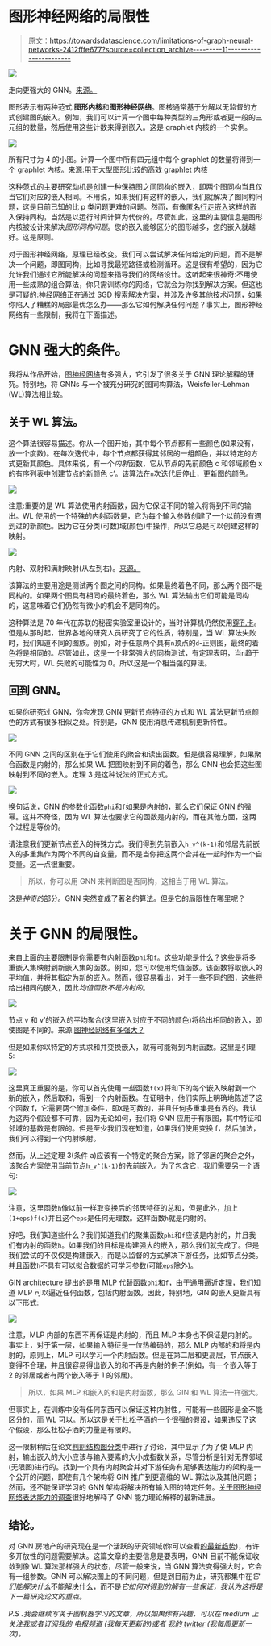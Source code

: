 # 图形神经网络的局限性

> 原文：<https://towardsdatascience.com/limitations-of-graph-neural-networks-2412fffe677?source=collection_archive---------11----------------------->

![](img/5a8c3ee737006dc1952f2dff326ab41a.png)

走向更强大的 GNN。[来源。](https://www.shutterstock.com/)

图形表示有两种范式:**图形内核**和**图形神经网络**。图核通常基于分解以无监督的方式创建图的嵌入。例如，我们可以计算一个图中每种类型的三角形或者更一般的三元组的数量，然后使用这些计数来得到嵌入。这是 graphlet 内核的一个实例。

![](img/46661b9022561c243195223e67ff673b.png)

所有尺寸为 4 的小图。计算一个图中所有四元组中每个 graphlet 的数量将得到一个 graphlet 内核。来源:[用于大型图形比较的高效 graphlet 内核](http://proceedings.mlr.press/v5/shervashidze09a/shervashidze09a.pdf)

这种范式的主要研究动机是创建一种保持图之间同构的嵌入，即两个图同构当且仅当它们对应的嵌入相同。不用说，如果我们有这样的嵌入，我们就解决了图同构问题，这是目前已知的比 p 类问题更难的问题。然而，有像[匿名行走嵌入](https://arxiv.org/abs/1805.11921)这样的嵌入保持同构，当然是以运行时间计算为代价的。尽管如此，这里的主要信息是图形内核被设计来解决*图形同构问题*。您的嵌入能够区分的图形越多，您的嵌入就越好。这是原则。

对于图形神经网络，原理已经改变。我们可以尝试解决任何给定的问题，而不是解决一个问题，即图同构，比如寻找最短路径或检测循环。这是很有希望的，因为它允许我们通过它所能解决的问题来指导我们的网络设计。这听起来很神奇:不用使用一些成熟的组合算法，你只需训练你的网络，它就会为你找到解决方案。但这也是可疑的:神经网络正在通过 SGD 搜索解决方案，并涉及许多其他技术问题，如果你陷入了糟糕的局部最优怎么办——那么它如何解决任何问题？事实上，图形神经网络有一些限制，我将在下面描述。

# GNN 强大的条件。

我将从作品开始，[图神经网络](https://arxiv.org/abs/1810.00826)有多强大，它引发了很多关于 GNN 理论解释的研究。特别地，将 GNNs 与一个被充分研究的图同构算法，Weisfeiler-Lehman (WL)算法相比较。

## 关于 WL 算法。

这个算法很容易描述。你从一个图开始，其中每个节点都有一些颜色(如果没有，放一个度数)。在每次迭代中，每个节点都获得其邻居的一组颜色，并以特定的方式更新其颜色。具体来说，有一个*内射*函数，它从节点的先前颜色 c 和邻域颜色 x 的有序列表中创建节点的新颜色 c’。该算法在`n`次迭代后停止，更新图的颜色。

![](img/3753f3334d337e541abb65ba3edcb032.png)

注意:重要的是 WL 算法使用内射函数，因为它保证不同的输入将得到不同的输出。WL 使用的一个特殊的内射函数是，它为每个输入参数创建了一个以前没有遇到过的新颜色。因为它在分类(可数)域(颜色)中操作，所以它总是可以创建这样的映射。

![](img/ae51331c44a05302f5468b12badb4c65.png)

内射、双射和满射映射(从左到右)。[来源。](https://en.wikipedia.org/)

该算法的主要用途是测试两个图之间的同构。如果最终着色不同，那么两个图不是同构的。如果两个图具有相同的最终着色，那么 WL 算法输出它们可能是同构的，这意味着它们仍然有微小的机会不是同构的。

这种算法是 70 年代在苏联的秘密实验室里设计的，当时计算机仍然使用[穿孔卡](https://en.wikipedia.org/wiki/Punched_card#IBM_80-column_punched_card_format_and_character_codes)。但是从那时起，世界各地的研究人员研究了它的性质，特别是，当 WL 算法失败时，我们知道不同的图族。例如，对于任意两个具有`n`顶点的`d`-正则图，最终的着色将是相同的。尽管如此，这是一个非常强大的同构测试，有定理表明，当`n`趋于无穷大时，WL 失败的可能性为 0。所以这是一个相当强的算法。

## 回到 GNN。

如果你研究过 GNN，你会发现 GNN 更新节点特征的方式和 WL 算法更新节点颜色的方式有很多相似之处。特别是，GNN 使用消息传递机制更新特性。

![](img/e857a8dfaeb7c3e37c011a1f8943796a.png)

不同 GNN 之间的区别在于它们使用的聚合和读出函数。但是很容易理解，如果聚合函数是内射的，那么如果 WL 把图映射到不同的着色，那么 GNN 也会把这些图映射到不同的嵌入。定理 3 是这种说法的正式方式。

![](img/d43f5cf572b09e6053746adc05526824.png)

换句话说，GNN 的参数化函数`phi`和`f`如果是内射的，那么它们保证 GNN 的强幂。这并不奇怪，因为 WL 算法也要求它的函数是内射的，而在其他方面，这两个过程是等价的。

请注意我们更新节点嵌入的特殊方式。我们得到先前嵌入`h_v^(k-1)`和邻居先前嵌入的多重集作为两个不同的自变量，而不是当你把这两个合并在一起时作为一个自变量。这一点很重要。

> 所以，你可以用 GNN 来判断图是否同构，这相当于用 WL 算法。

这是*神奇的*部分。GNN 突然变成了著名的算法。但是它的局限性在哪里呢？

# 关于 GNN 的局限性。

来自上面的主要限制是你需要有内射函数`phi`和`f`。这些功能是什么？这些是将多重嵌入集映射到新嵌入集的函数。例如，您可以使用均值函数。该函数将取嵌入的平均值，并将其指定为新的嵌入。然而，很容易看出，对于一些不同的图，这些将给出相同的嵌入，因此*均值函数不是内射的*。

![](img/aaad782d3564ea10cc9176ffc012b1d2.png)

节点 v 和 v’的嵌入的平均聚合(这里嵌入对应于不同的颜色)将给出相同的嵌入，即使图是不同的。来源:[图神经网络有多强大？](https://arxiv.org/abs/1810.00826)

但是如果你以特定的方式求和并变换嵌入，就有可能得到内射函数。这里是引理 5:

![](img/0c7580247e3b04cae4c174f3af8b2316.png)

这里真正重要的是，你可以首先使用*一些*函数`f(x)`将和下的每个嵌入映射到一个新的嵌入，然后取和，得到一个内射函数。在证明中，他们实际上明确地陈述了这个函数 f，它需要两个附加条件，即`X`是可数的，并且任何多重集是有界的。我认为这两个假设都不可靠，因为无论如何，我们将 GNN 应用于有限图，其中特征和邻域的基数是有限的。但是至少我们现在知道，如果我们使用变换 f，然后加法，我们可以得到一个内射映射。

然而，从上述定理 3(条件 a)应该有一个特定的聚合方案，除了邻居的聚合之外，该聚合方案使用当前节点`h_v^(k-1)`的先前嵌入。为了包含它，我们需要另一个语句:

![](img/69b52ea274b748097c3a61d25d221013.png)

注意，这里函数`h`像以前一样取变换后的邻居特征的总和，但是此外，加上`(1+eps)f(c)`并且这个`eps`是任何无理数。这样函数`h`就是内射的。

好吧，我们知道些什么？我们知道我们的聚集函数`phi`和`f`应该是内射的，并且我们有内射的函数`h`。如果我们的目标是构建强大的嵌入，那么我们就完成了。但是我们尝试的不仅仅是构建嵌入，而是以监督的方式解决下游任务，比如节点分类。并且函数`h`不具有可以拟合数据的可学习参数(可能`eps`除外)。

GIN architecture 提出的是用 MLP 代替函数`phi`和`f`，由于通用逼近定理，我们知道 MLP 可以逼近任何函数，包括内射函数。因此，特别地，GIN 的嵌入更新具有以下形式:

![](img/950fd97400029974a8227f1c98b3c6a6.png)

注意，MLP 内部的东西不再保证是内射的，而且 MLP 本身也不保证是内射的。事实上，对于第一层，如果输入特征是一位热编码的，那么 MLP 内部的和将是内射的，原则上，MLP 可以学习一个内射函数。但是在第二层和更高层，节点嵌入变得不合理，并且很容易得出嵌入的和不再是内射的例子(例如，有一个嵌入等于 2 的邻居或者有两个嵌入等于 1 的邻居)。

> 所以，如果 MLP 和嵌入的和是内射函数，那么 GIN 和 WL 算法一样强大。

但事实上，在训练中没有任何东西可以保证这种内射性，可能有一些图形是金不能区分的，而 WL 可以。所以这是关于杜松子酒的一个很强的假设，如果违反了这个假设，那么杜松子酒的力量是有限的。

这一限制稍后在论文[判别结构图分类](https://arxiv.org/abs/1905.13422)中进行了讨论，其中显示了为了使 MLP 内射，输出嵌入的大小应该与输入要素的大小成指数关系，尽管分析是针对无界邻域(无限图)进行的。找到一个具有内射聚合并对下游任务有足够表达能力的架构是一个公开的问题，即使有几个架构将 GIN 推广到更高维的 WL 算法以及其他问题；然而，还不能保证学习的 GNN 架构将解决所有输入图的特定任务。[关于图形神经网络表达能力的调查](https://arxiv.org/abs/2003.04078)很好地解释了 GNN 能力理论解释的最新进展。

## 结论。

对 GNN 房地产的研究现在是一个活跃的研究领域(你可以查看[的最新趋势](/top-trends-of-graph-machine-learning-in-2020-1194175351a3))，有许多开放性的问题需要解决。这篇文章的主要信息是要表明，GNN 目前不能保证收敛到像 WL 算法那样强大的状态，尽管一般来说，当 GNN 算法变得强大时，它会有一组参数。GNN 可以解决图上的不同问题，但是到目前为止，研究都集中在*它们能解决什么*不能解决什么，而不是*它如何对得到的解有一些保证，我认为这将是下一篇研究论文的重点。*

*P.S .我会继续写关于图机器学习的文章，所以如果你有兴趣，可以在 medium 上关注我或者订阅我的* [*电报频道*](https://t.me/graphML) *(我每天更新的)或者* [*我的 twitter*](https://twitter.com/SergeyI49013776) *(我每周更新一次)。*